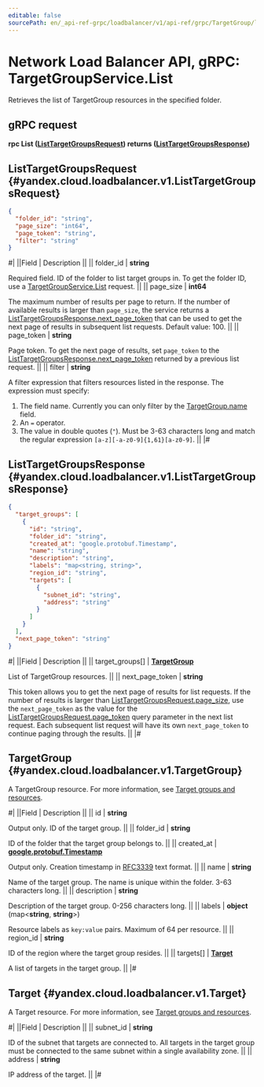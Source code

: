 ```yaml
---
editable: false
sourcePath: en/_api-ref-grpc/loadbalancer/v1/api-ref/grpc/TargetGroup/list.md
---
```


# Network Load Balancer API, gRPC: TargetGroupService.List

Retrieves the list of TargetGroup resources in the specified folder.

## gRPC request

**rpc List ([ListTargetGroupsRequest](#yandex.cloud.loadbalancer.v1.ListTargetGroupsRequest)) returns ([ListTargetGroupsResponse](#yandex.cloud.loadbalancer.v1.ListTargetGroupsResponse))**

## ListTargetGroupsRequest {#yandex.cloud.loadbalancer.v1.ListTargetGroupsRequest}

```json
{
  "folder_id": "string",
  "page_size": "int64",
  "page_token": "string",
  "filter": "string"
}
```

#|
||Field | Description ||
|| folder_id | **string**

Required field. ID of the folder to list target groups in.
To get the folder ID, use a [TargetGroupService.List](#List) request. ||
|| page_size | **int64**

The maximum number of results per page to return. If the number of available
results is larger than `page_size`,
the service returns a [ListTargetGroupsResponse.next_page_token](#yandex.cloud.loadbalancer.v1.ListTargetGroupsResponse)
that can be used to get the next page of results in subsequent list requests.
Default value: 100. ||
|| page_token | **string**

Page token. To get the next page of results, set `page_token` to the
[ListTargetGroupsResponse.next_page_token](#yandex.cloud.loadbalancer.v1.ListTargetGroupsResponse) returned by a previous list request. ||
|| filter | **string**

A filter expression that filters resources listed in the response.
The expression must specify:
1. The field name. Currently you can only filter by the [TargetGroup.name](#yandex.cloud.loadbalancer.v1.TargetGroup) field.
2. An `=` operator.
3. The value in double quotes (`"`). Must be 3-63 characters long and match the regular expression `[a-z][-a-z0-9]{1,61}[a-z0-9]`. ||
|#

## ListTargetGroupsResponse {#yandex.cloud.loadbalancer.v1.ListTargetGroupsResponse}

```json
{
  "target_groups": [
    {
      "id": "string",
      "folder_id": "string",
      "created_at": "google.protobuf.Timestamp",
      "name": "string",
      "description": "string",
      "labels": "map<string, string>",
      "region_id": "string",
      "targets": [
        {
          "subnet_id": "string",
          "address": "string"
        }
      ]
    }
  ],
  "next_page_token": "string"
}
```

#|
||Field | Description ||
|| target_groups[] | **[TargetGroup](#yandex.cloud.loadbalancer.v1.TargetGroup)**

List of TargetGroup resources. ||
|| next_page_token | **string**

This token allows you to get the next page of results for list requests. If the number of results
is larger than [ListTargetGroupsRequest.page_size](#yandex.cloud.loadbalancer.v1.ListTargetGroupsRequest), use
the `next_page_token` as the value
for the [ListTargetGroupsRequest.page_token](#yandex.cloud.loadbalancer.v1.ListTargetGroupsRequest) query parameter
in the next list request. Each subsequent list request will have its own
`next_page_token` to continue paging through the results. ||
|#

## TargetGroup {#yandex.cloud.loadbalancer.v1.TargetGroup}

A TargetGroup resource. For more information, see [Target groups and resources](/docs/network-load-balancer/concepts/target-resources).

#|
||Field | Description ||
|| id | **string**

Output only. ID of the target group. ||
|| folder_id | **string**

ID of the folder that the target group belongs to. ||
|| created_at | **[google.protobuf.Timestamp](https://developers.google.com/protocol-buffers/docs/reference/google.protobuf#timestamp)**

Output only. Creation timestamp in [RFC3339](https://www.ietf.org/rfc/rfc3339.txt) text format. ||
|| name | **string**

Name of the target group.
The name is unique within the folder. 3-63 characters long. ||
|| description | **string**

Description of the target group. 0-256 characters long. ||
|| labels | **object** (map<**string**, **string**>)

Resource labels as `` key:value `` pairs. Maximum of 64 per resource. ||
|| region_id | **string**

ID of the region where the target group resides. ||
|| targets[] | **[Target](#yandex.cloud.loadbalancer.v1.Target)**

A list of targets in the target group. ||
|#

## Target {#yandex.cloud.loadbalancer.v1.Target}

A Target resource. For more information, see [Target groups and resources](/docs/network-load-balancer/concepts/target-resources).

#|
||Field | Description ||
|| subnet_id | **string**

ID of the subnet that targets are connected to.
All targets in the target group must be connected to the same subnet within a single availability zone. ||
|| address | **string**

IP address of the target. ||
|#